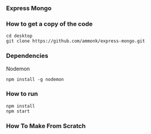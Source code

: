 ### Express Mongo

### How to get a copy of the code

```
cd desktop
git clone https://github.com/ammonk/express-mongo.git
```

### Dependencies

Nodemon

```
npm install -g nodemon
```

### How to run

```
npm install
npm start
```

### How To Make From Scratch
